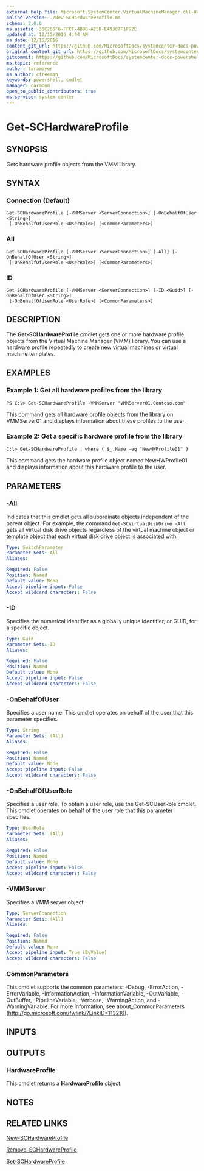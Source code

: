 ```yaml
---
external help file: Microsoft.SystemCenter.VirtualMachineManager.dll-Help.xml
online version: ./New-SCHardwareProfile.md
schema: 2.0.0
ms.assetid: 38C265F6-FFCF-4BBB-A25D-E49307F1F92E
updated_at: 12/15/2016 4:04 AM
ms.date: 12/15/2016
content_git_url: https://github.com/MicrosoftDocs/systemcenter-docs-powershell/blob/master/systemcenter-cmdlets/SystemCenter2016/VirtualMachineManager/vlatest/Get-SCHardwareProfile.md
original_content_git_url: https://github.com/MicrosoftDocs/systemcenter-docs-powershell/blob/master/systemcenter-cmdlets/SystemCenter2016/VirtualMachineManager/vlatest/Get-SCHardwareProfile.md
gitcommit: https://github.com/MicrosoftDocs/systemcenter-docs-powershell/blob/7df4508c7b907a214e6a8eca76037b06065ef078/systemcenter-cmdlets/SystemCenter2016/VirtualMachineManager/vlatest/Get-SCHardwareProfile.md
ms.topic: reference
author: tarameyer
ms.author: cfreeman
keywords: powershell, cmdlet
manager: carmonm
open_to_public_contributors: true
ms.service: system-center
---
```


# Get-SCHardwareProfile

## SYNOPSIS
Gets hardware profile objects from the VMM library.

## SYNTAX

### Connection (Default)
```
Get-SCHardwareProfile [-VMMServer <ServerConnection>] [-OnBehalfOfUser <String>]
 [-OnBehalfOfUserRole <UserRole>] [<CommonParameters>]
```

### All
```
Get-SCHardwareProfile [-VMMServer <ServerConnection>] [-All] [-OnBehalfOfUser <String>]
 [-OnBehalfOfUserRole <UserRole>] [<CommonParameters>]
```

### ID
```
Get-SCHardwareProfile [-VMMServer <ServerConnection>] [-ID <Guid>] [-OnBehalfOfUser <String>]
 [-OnBehalfOfUserRole <UserRole>] [<CommonParameters>]
```

## DESCRIPTION
The **Get-SCHardwareProfile** cmdlet gets one or more hardware profile objects from the Virtual Machine Manager (VMM) library.
You can use a hardware profile repeatedly to create new virtual machines or virtual machine templates.

## EXAMPLES

### Example 1: Get all hardware profiles from the library
```
PS C:\> Get-SCHardwareProfile -VMMServer "VMMServer01.Contoso.com"
```

This command gets all hardware profile objects from the library on VMMServer01 and displays information about these profiles to the user.

### Example 2: Get a specific hardware profile from the library
```
C:\> Get-SCHardwareProfile | where { $_.Name -eq "NewHWProfile01" }
```

This command gets the hardware profile object named NewHWProfile01 and displays information about this hardware profile to the user.

## PARAMETERS

### -All
Indicates that this cmdlet gets all subordinate objects independent of the parent object.
For example, the command `Get-SCVirtualDiskDrive -All` gets all virtual disk drive objects regardless of the virtual machine object or template object that each virtual disk drive object is associated with.

```yaml
Type: SwitchParameter
Parameter Sets: All
Aliases: 

Required: False
Position: Named
Default value: None
Accept pipeline input: False
Accept wildcard characters: False
```

### -ID
Specifies the numerical identifier as a globally unique identifier, or GUID, for a specific object.

```yaml
Type: Guid
Parameter Sets: ID
Aliases: 

Required: False
Position: Named
Default value: None
Accept pipeline input: False
Accept wildcard characters: False
```

### -OnBehalfOfUser
Specifies a user name.
This cmdlet operates on behalf of the user that this parameter specifies.

```yaml
Type: String
Parameter Sets: (All)
Aliases: 

Required: False
Position: Named
Default value: None
Accept pipeline input: False
Accept wildcard characters: False
```

### -OnBehalfOfUserRole
Specifies a user role.
To obtain a user role, use the Get-SCUserRole cmdlet.
This cmdlet operates on behalf of the user role that this parameter specifies.

```yaml
Type: UserRole
Parameter Sets: (All)
Aliases: 

Required: False
Position: Named
Default value: None
Accept pipeline input: False
Accept wildcard characters: False
```

### -VMMServer
Specifies a VMM server object.

```yaml
Type: ServerConnection
Parameter Sets: (All)
Aliases: 

Required: False
Position: Named
Default value: None
Accept pipeline input: True (ByValue)
Accept wildcard characters: False
```

### CommonParameters
This cmdlet supports the common parameters: -Debug, -ErrorAction, -ErrorVariable, -InformationAction, -InformationVariable, -OutVariable, -OutBuffer, -PipelineVariable, -Verbose, -WarningAction, and -WarningVariable. For more information, see about_CommonParameters (http://go.microsoft.com/fwlink/?LinkID=113216).

## INPUTS

## OUTPUTS

### HardwareProfile
This cmdlet returns a **HardwareProfile** object.

## NOTES

## RELATED LINKS

[New-SCHardwareProfile](xref:SystemCenter2016/VirtualMachineManager/vlatest/New-SCHardwareProfile.md)

[Remove-SCHardwareProfile](xref:SystemCenter2016/VirtualMachineManager/vlatest/Remove-SCHardwareProfile.md)

[Set-SCHardwareProfile](xref:SystemCenter2016/VirtualMachineManager/vlatest/Set-SCHardwareProfile.md)

